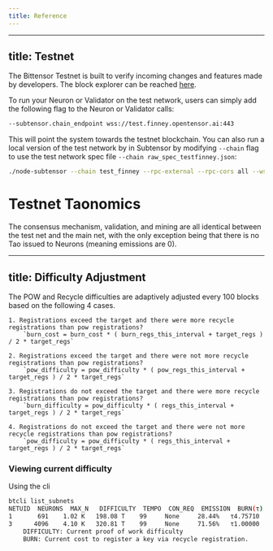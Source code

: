 ```yaml
---
title: Reference
---
```


<Accordion title="Testnet">

---
title: Testnet
---
The Bittensor Testnet is built to verify incoming changes and features made by developers. The block explorer can be reached [here](https://polkadot.js.org/apps/?rpc=wss%3A%2F%2Ftest.finney.opentensor.ai%3A443#/explorer).

To run your Neuron or Validator on the test network, users can simply add the following flag to the Neuron or Validator calls:
```bash dark
--subtensor.chain_endpoint wss://test.finney.opentensor.ai:443
```
This will point the system towards the testnet blockchain. You can also run a local version of the test network by in Subtensor by modifying `--chain` flag to use the test network spec file `--chain raw_spec_testfinney.json`:
```bash dark
./node-subtensor --chain test_finney --rpc-external --rpc-cors all --ws-external --no-mdns --sync warp --bootnodes /ip4/192.81.212.20/tcp/30333/p2p/12D3KooWQawexXodtsPEymJUX1X2eKzjNq6s8MvzEWtKwJ6mLmzy
```

# Testnet Taonomics
The consensus mechanism, validation, and mining are all identical between the test net and the main net, with the only exception being that there is no Tao issued to Neurons (meaning emissions are 0).


</Accordion>




<Accordion title="Difficulty">

---
title: Difficulty Adjustment
---
The POW and Recycle difficulties are adaptively adjusted every 100 blocks based on the following 4 cases.


    1. Registrations exceed the target and there were more recycle registrations than pow registrations?
        `burn_cost = burn_cost * ( burn_regs_this_interval + target_regs ) / 2 * target_regs`

    2. Registrations exceed the target and there were not more recycle registrations than pow registrations?
        `pow_difficulty = pow_difficulty * ( pow_regs_this_interval + target_regs ) / 2 * target_regs`  

    3. Registrations do not exceed the target and there were more recycle registrations than pow registrations?
        `burn_difficulty = pow_difficulty * ( regs_this_interval + target_regs ) / 2 * target_regs`  

    4. Registrations do not exceed the target and there were not more recycle registrations than pow registrations?
        `pow_difficulty = pow_difficulty * ( regs_this_interval + target_regs ) / 2 * target_regs`  


### Viewing current difficulty
Using the cli
```bash dark
btcli list_subnets
NETUID  NEURONS  MAX_N   DIFFICULTY  TEMPO  CON_REQ  EMISSION  BURN(τ)
1       691    1.02 K   198.08 T    99     None     28.44%   τ4.75710
3      4096    4.10 K   320.81 T    99     None     71.56%   τ1.00000
    DIFFICULTY: Current proof of work difficulty
    BURN: Current cost to register a key via recycle registration.
```

</Accordion>
